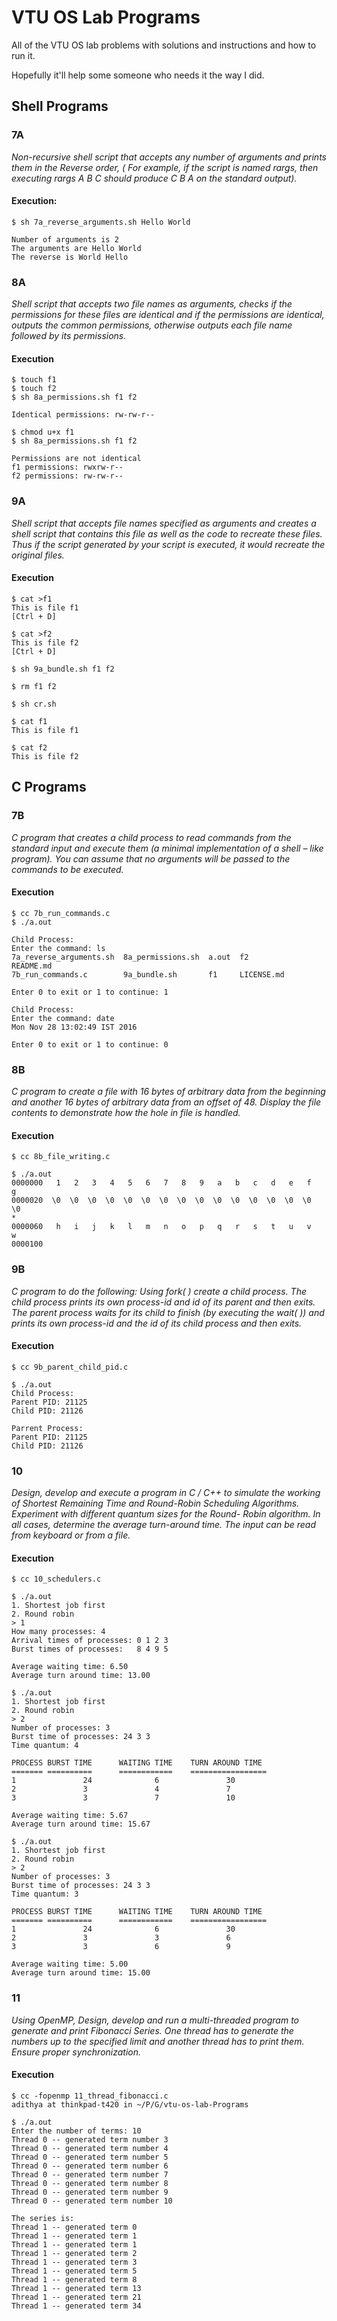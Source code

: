 # VTU OS Lab Programs

All of the VTU OS lab problems with solutions and instructions and how to run it.

Hopefully it'll help some someone who needs it the way I did.

## Shell Programs

### 7A

*Non-recursive shell script that accepts any number of arguments and prints them in the Reverse order, ( For example, if the script is named rargs, then executing rargs A B C should produce C B A on the standard output).*

#### Execution:

```shell
$ sh 7a_reverse_arguments.sh Hello World

Number of arguments is 2
The arguments are Hello World
The reverse is World Hello 
```

### 8A

*Shell script that accepts two file names as arguments, checks if the permissions for these files are identical and if the permissions are identical, outputs the common permissions, otherwise outputs each file name followed by its permissions.*

#### Execution

```shell
$ touch f1
$ touch f2
$ sh 8a_permissions.sh f1 f2

Identical permissions: rw-rw-r--

$ chmod u+x f1
$ sh 8a_permissions.sh f1 f2

Permissions are not identical
f1 permissions: rwxrw-r--
f2 permissions: rw-rw-r--
```

### 9A

*Shell script that accepts file names specified as arguments and creates a shell script that contains this file as well as the code to recreate these files. Thus if the script generated by your script is executed, it would recreate the original files.*

#### Execution

```shell
$ cat >f1
This is file f1
[Ctrl + D]

$ cat >f2
This is file f2
[Ctrl + D]

$ sh 9a_bundle.sh f1 f2
                                       
$ rm f1 f2
                                       
$ sh cr.sh
                                       
$ cat f1
This is file f1
                                 
$ cat f2
This is file f2

```

## C Programs

### 7B

*C program that creates a child process to read commands from the standard input and execute them (a minimal implementation of a shell – like program). You can assume that no arguments will be passed to the commands to be executed.*

#### Execution

```shell
$ cc 7b_run_commands.c
$ ./a.out

Child Process:
Enter the command: ls
7a_reverse_arguments.sh  8a_permissions.sh  a.out  f2          README.md
7b_run_commands.c        9a_bundle.sh       f1     LICENSE.md

Enter 0 to exit or 1 to continue: 1

Child Process:
Enter the command: date
Mon Nov 28 13:02:49 IST 2016

Enter 0 to exit or 1 to continue: 0
```

### 8B

*C program to create a file with 16 bytes of arbitrary data from the beginning and another 16 bytes of arbitrary data from an offset of 48. Display the file contents to demonstrate how the hole in file is handled.*

#### Execution

```shell
$ cc 8b_file_writing.c

$ ./a.out
0000000   1   2   3   4   5   6   7   8   9   a   b   c   d   e   f   g
0000020  \0  \0  \0  \0  \0  \0  \0  \0  \0  \0  \0  \0  \0  \0  \0  \0
*
0000060   h   i   j   k   l   m   n   o   p   q   r   s   t   u   v   w
0000100
```

### 9B

*C program to do the following: Using fork( ) create a child process. The child process prints its own process-id and id of its parent and then exits. The parent process waits for its child to finish (by executing the wait( )) and prints its own process-id and the id of its child process and then exits.*

#### Execution

```shell
$ cc 9b_parent_child_pid.c

$ ./a.out
Child Process:
Parent PID: 21125
Child PID: 21126

Parrent Process:
Parent PID: 21125
Child PID: 21126
```

### 10

*Design, develop and execute a program in C / C++ to simulate the working of Shortest Remaining Time and Round-Robin Scheduling Algorithms. Experiment with different quantum sizes for the Round- Robin algorithm. In all cases, determine the average turn-around time. The input can be read from keyboard or from a file.*

#### Execution

```shell
$ cc 10_schedulers.c

$ ./a.out
1. Shortest job first
2. Round robin
> 1
How many processes: 4
Arrival times of processes: 0 1 2 3
Burst times of processes:   8 4 9 5

Average waiting time: 6.50
Average turn around time: 13.00

$ ./a.out
1. Shortest job first
2. Round robin
> 2
Number of processes: 3
Burst time of processes: 24 3 3
Time quantum: 4

PROCESS BURST TIME      WAITING TIME    TURN AROUND TIME
======= ==========      ============    =================
1               24              6               30
2               3               4               7
3               3               7               10

Average waiting time: 5.67
Average turn around time: 15.67

$ ./a.out
1. Shortest job first
2. Round robin
> 2
Number of processes: 3
Burst time of processes: 24 3 3
Time quantum: 3

PROCESS BURST TIME      WAITING TIME    TURN AROUND TIME
======= ==========      ============    =================
1               24              6               30
2               3               3               6
3               3               6               9

Average waiting time: 5.00
Average turn around time: 15.00
```

### 11

*Using OpenMP, Design, develop and run a multi-threaded program to generate and print Fibonacci Series. One thread has to generate the numbers up to the specified limit and another thread has to print them. Ensure proper synchronization.*

#### Execution

```shell
$ cc -fopenmp 11_thread_fibonacci.c 
adithya at thinkpad-t420 in ~/P/G/vtu-os-lab-Programs
                                       
$ ./a.out 
Enter the number of terms: 10
Thread 0 -- generated term number 3
Thread 0 -- generated term number 4
Thread 0 -- generated term number 5
Thread 0 -- generated term number 6
Thread 0 -- generated term number 7
Thread 0 -- generated term number 8
Thread 0 -- generated term number 9
Thread 0 -- generated term number 10

The series is:
Thread 1 -- generated term 0
Thread 1 -- generated term 1
Thread 1 -- generated term 1
Thread 1 -- generated term 2
Thread 1 -- generated term 3
Thread 1 -- generated term 5
Thread 1 -- generated term 8
Thread 1 -- generated term 13
Thread 1 -- generated term 21
Thread 1 -- generated term 34
```
